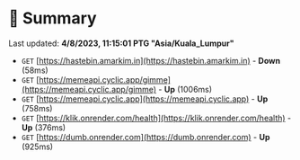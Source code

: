 # 📖 Summary
Last updated: **4/8/2023, 11:15:01 PTG "Asia/Kuala_Lumpur"**

- `GET` [https://hastebin.amarkim.in](https://hastebin.amarkim.in) - **Down** (58ms)
- `GET` [https://memeapi.cyclic.app/gimme](https://memeapi.cyclic.app/gimme) - **Up** (1006ms)
- `GET` [https://memeapi.cyclic.app](https://memeapi.cyclic.app) - **Up** (758ms)
- `GET` [https://klik.onrender.com/health](https://klik.onrender.com/health) - **Up** (376ms)
- `GET` [https://dumb.onrender.com](https://dumb.onrender.com) - **Up** (925ms)
